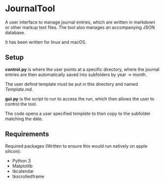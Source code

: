 # JournalTool
A user interface to manage journal entries, which are written in markdown or other markup text files. The tool also manages an accompanying JSON database.

It has been written for linux and macOS.

## Setup

**control.py** is where the user points at a specific directory, where the journal entries are then automatically saved into subfolders by year -> month.

The user defind template must be put in this directory and named *Template.md*.

**gui.py** is the script to run to access the run, which then allows the user to control the tool.

The code opens a user specified templete to then copy to the subfolder matching the date.

## Requirements

Required packages (Written to ensure this would run natively on apple silicon):

* Python 3
* Matplotlib
* tkcalendar
* tkscrolledframe

